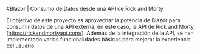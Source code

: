 #Blazor | Consumo de Datos desde una API de Rick and Morty

El objetivo de este proyecto es aprovechar la potencia de Blazor para consumir datos de una API externa, en este caso, la API de Rick and Morty (https://rickandmortyapi.com/). Además de la integración de la API, se han implementado varias funcionalidades básicas para mejorar la experiencia del usuario.
